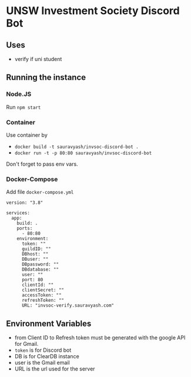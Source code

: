 # UNSW Investment Society Discord Bot

## Uses
 - verify if uni student

## Running the instance
### Node.JS
Run `npm start`

### Container
Use container by 
 - `docker build -t sauravyash/invsoc-discord-bot .`
 - `docker run -t -p 80:80 sauravyash/invsoc-discord-bot`

Don't forget to pass env vars.

### Docker-Compose
Add file `docker-compose.yml`

```YML
version: "3.8"

services:
  app:
    build: .
    ports:
      - 80:80
    environment:
      token: ""
      guildID: ""
      DBhost: ""
      DBuser: ""
      DBpassword: ""
      DBdatabase: ""
      user: ""
      port: 80
      clientId: ""
      clientSecret: ""
      accessToken: ""
      refreshToken: ""
      URL: "invsoc-verify.sauravyash.com"
```

## Environment Variables
 - from Client ID to Refresh token must be generated with the google API for Gmail.
 - `token` is for Discord bot
 - DB is for ClearDB instance
 - user is the Gmail email
 - URL is the url used for the server
